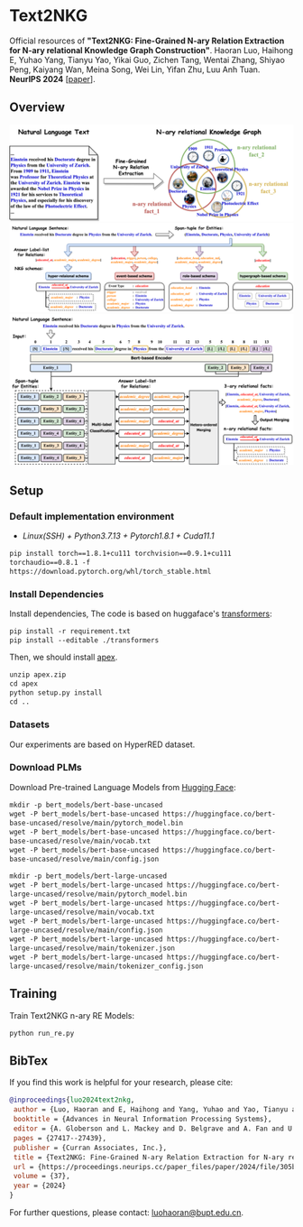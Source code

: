 # Text2NKG

Official resources of **"Text2NKG: Fine-Grained N-ary Relation Extraction for N-ary relational Knowledge Graph Construction"**. Haoran Luo, Haihong E, Yuhao Yang, Tianyu Yao, Yikai Guo, Zichen Tang, Wentai Zhang, Shiyao Peng, Kaiyang Wan, Meina Song, Wei Lin, Yifan Zhu, Luu Anh Tuan. **NeurIPS 2024** \[[paper](https://proceedings.neurips.cc/paper_files/paper/2024/hash/305b2288122d46bf0641bdd86c9a7921-Abstract-Conference.html)\]. 

## Overview
![](./figs/F0.drawio.png)
![](./figs/F1.drawio.png)
![](./figs/F2.drawio.png)



## Setup

### Default implementation environment

* *Linux(SSH) + Python3.7.13 + Pytorch1.8.1 + Cuda11.1*

```
pip install torch==1.8.1+cu111 torchvision==0.9.1+cu111 torchaudio==0.8.1 -f https://download.pytorch.org/whl/torch_stable.html
```

### Install Dependencies

Install dependencies, The code is based on huggaface's [transformers](https://github.com/huggingface/transformers):
```
pip install -r requirement.txt
pip install --editable ./transformers
```
Then, we should install [apex](https://github.com/NVIDIA/apex).
```
unzip apex.zip
cd apex
python setup.py install
cd ..
```

### Datasets
Our experiments are based on HyperRED dataset. 

### Download PLMs

Download Pre-trained Language Models from [Hugging Face](https://huggingface.co/): 
```
mkdir -p bert_models/bert-base-uncased
wget -P bert_models/bert-base-uncased https://huggingface.co/bert-base-uncased/resolve/main/pytorch_model.bin
wget -P bert_models/bert-base-uncased https://huggingface.co/bert-base-uncased/resolve/main/vocab.txt
wget -P bert_models/bert-base-uncased https://huggingface.co/bert-base-uncased/resolve/main/config.json
```
```
mkdir -p bert_models/bert-large-uncased
wget -P bert_models/bert-large-uncased https://huggingface.co/bert-large-uncased/resolve/main/pytorch_model.bin
wget -P bert_models/bert-large-uncased https://huggingface.co/bert-large-uncased/resolve/main/vocab.txt
wget -P bert_models/bert-large-uncased https://huggingface.co/bert-large-uncased/resolve/main/config.json
wget -P bert_models/bert-large-uncased https://huggingface.co/bert-large-uncased/resolve/main/tokenizer.json
wget -P bert_models/bert-large-uncased https://huggingface.co/bert-large-uncased/resolve/main/tokenizer_config.json
```
## Training

Train Text2NKG n-ary RE Models:
```
python run_re.py
```

## BibTex

If you find this work is helpful for your research, please cite:

```bibtex
@inproceedings{luo2024text2nkg,
 author = {Luo, Haoran and E, Haihong and Yang, Yuhao and Yao, Tianyu and Guo, Yikai and Tang, Zichen and Zhang, Wentai and Peng, Shiyao and Wan, Kaiyang and Song, Meina and Lin, Wei and Zhu, Yifan and Luu, Anh Tuan},
 booktitle = {Advances in Neural Information Processing Systems},
 editor = {A. Globerson and L. Mackey and D. Belgrave and A. Fan and U. Paquet and J. Tomczak and C. Zhang},
 pages = {27417--27439},
 publisher = {Curran Associates, Inc.},
 title = {Text2NKG: Fine-Grained N-ary Relation Extraction for N-ary relational Knowledge Graph Construction},
 url = {https://proceedings.neurips.cc/paper_files/paper/2024/file/305b2288122d46bf0641bdd86c9a7921-Paper-Conference.pdf},
 volume = {37},
 year = {2024}
}

```

For further questions, please contact: luohaoran@bupt.edu.cn.